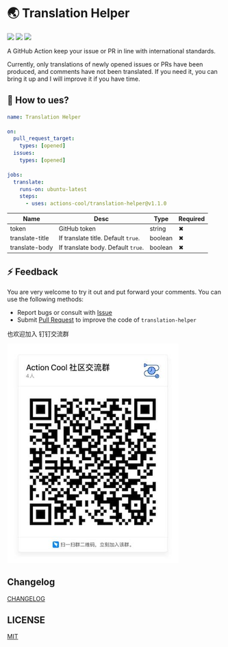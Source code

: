 # 🌏 Translation Helper

![](https://img.shields.io/github/workflow/status/actions-cool/translation-helper/CI?style=flat-square)
[![](https://img.shields.io/badge/marketplace-translation--helper-blueviolet?style=flat-square)](https://github.com/marketplace/actions/translation-helper)
[![](https://img.shields.io/github/v/release/actions-cool/translation-helper?style=flat-square&color=orange)](https://github.com/actions-cool/translation-helper/releases)

A GitHub Action keep your issue or PR in line with international standards.

Currently, only translations of newly opened issues or PRs have been produced, and comments have not been translated. If you need it, you can bring it up and I will improve it if you have time.

## 🚀 How to ues?

```yml
name: Translation Helper

on:
  pull_request_target:
    types: [opened]
  issues:
    types: [opened]

jobs:
  translate:
    runs-on: ubuntu-latest
    steps:
      - uses: actions-cool/translation-helper@v1.1.0
```

| Name | Desc | Type | Required |
| -- | -- | -- | -- |
| token | GitHub token | string | ✖ |
| translate-title | If translate title. Default `true`. | boolean | ✖ |
| translate-body | If translate body. Default `true`. | boolean | ✖ |

## ⚡ Feedback

You are very welcome to try it out and put forward your comments. You can use the following methods:

- Report bugs or consult with [Issue](https://github.com/actions-cool/translation-helper/issues)
- Submit [Pull Request](https://github.com/actions-cool/translation-helper/pulls) to improve the code of `translation-helper`

也欢迎加入 钉钉交流群

![](https://github.com/actions-cool/resources/blob/main/dingding.jpeg?raw=true)

## Changelog

[CHANGELOG](./CHANGELOG.md)

## LICENSE

[MIT](./LICENSE)

